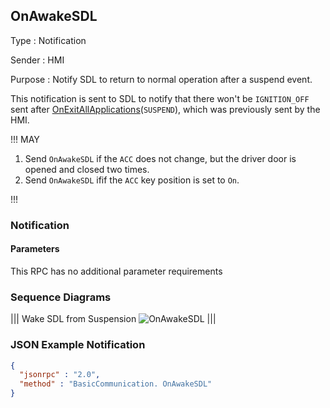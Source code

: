 ## OnAwakeSDL

Type
: Notification

Sender
: HMI

Purpose
: Notify SDL to return to normal operation after a suspend event.

This notification is sent to SDL to notify that there won't be `IGNITION_OFF` sent after [OnExitAllApplications](../onexitallapplications)(`SUSPEND`), which was previously sent by the HMI.

!!! MAY

  1. Send `OnAwakeSDL` if the `ACC` does not change, but the driver door is opened and closed two times.
  2. Send `OnAwakeSDL` ifif the `ACC` key position is set to `On`.

!!!

### Notification

#### Parameters

This RPC has no additional parameter requirements

### Sequence Diagrams
|||
Wake SDL from Suspension
![OnAwakeSDL](./assets/OnAwakeSDL.png)
|||

### JSON Example Notification
```json
{
  "jsonrpc" : "2.0",
  "method" : "BasicCommunication. OnAwakeSDL"
}
```
